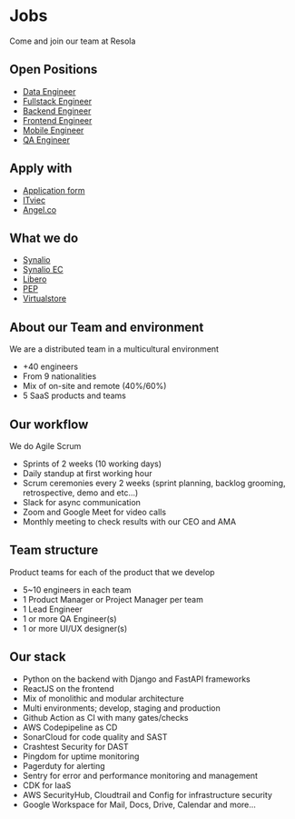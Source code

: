 # Jobs

Come and join our team at Resola

## Open Positions

- [Data Engineer](data/readme.md)
- [Fullstack Engineer](fullstack/readme.md)
- [Backend Engineer](backend/readme.md)
- [Frontend Engineer](frontend/readme.md)
- [Mobile Engineer](mobile/readme.md)
- [QA Engineer](qa/readme.md)

## Apply with

- [Application form](https://forms.gle/AFBYMoWmwieWofk36)
- [ITviec](https://itviec.com/companies/resola-inc) 
- [Angel.co](https://angel.co/company/resola/jobs)

## What we do

- [Synalio](https://synal.io)
- [Synalio EC](https://synal.io/lp/ec/)
- [Libero](https://libero-app.com)
- [PEP](https://pep.work)
- [Virtualstore](https://virtualstore.jp)

## About our Team and environment

We are a distributed team in a multicultural environment

- +40 engineers 
- From 9 nationalities
- Mix of on-site and remote (40%/60%)
- 5 SaaS products and teams

## Our workflow

We do Agile Scrum

- Sprints of 2 weeks (10 working days)
- Daily standup at first working hour
- Scrum ceremonies every 2 weeks (sprint planning, backlog grooming, retrospective, demo and etc...)
- Slack for async communication
- Zoom and Google Meet for video calls
- Monthly meeting to check results with our CEO and AMA

## Team structure

Product teams for each of the product that we develop

- 5~10 engineers in each team
- 1 Product Manager or Project Manager per team
- 1 Lead Engineer
- 1 or more QA Engineer(s)
- 1 or more UI/UX designer(s)

## Our stack

- Python on the backend with Django and FastAPI frameworks
- ReactJS on the frontend
- Mix of monolithic and modular architecture
- Multi environments; develop, staging and production
- Github Action as CI with many gates/checks
- AWS Codepipeline as CD
- SonarCloud for code quality and SAST
- Crashtest Security for DAST
- Pingdom for uptime monitoring
- Pagerduty for alerting
- Sentry for error and performance monitoring and management
- CDK for IaaS
- AWS SecurityHub, Cloudtrail and Config for infrastructure security
- Google Workspace for Mail, Docs, Drive, Calendar and more...
